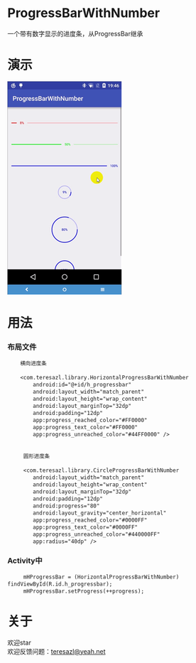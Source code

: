 # ProgressBarWithNumber
一个带有数字显示的进度条，从ProgressBar继承

# 演示
![Sample Screenshots][1]

# 用法
###  布局文件

        横向进度条
        
        <com.teresazl.library.HorizontalProgressBarWithNumber
            android:id="@+id/h_progressbar"
            android:layout_width="match_parent"
            android:layout_height="wrap_content"
            android:layout_marginTop="32dp"
            android:padding="12dp"
            app:progress_reached_color="#FF0000"
            app:progress_text_color="#FF0000"
            app:progress_unreached_color="#44FF0000" />
            
            
         圆形进度条
         
         <com.teresazl.library.CircleProgressBarWithNumber
            android:layout_width="match_parent"
            android:layout_height="wrap_content"
            android:layout_marginTop="32dp"
            android:padding="12dp"
            android:progress="80"
            android:layout_gravity="center_horizontal"
            app:progress_reached_color="#0000FF"
            app:progress_text_color="#0000FF"
            app:progress_unreached_color="#440000FF"
            app:radius="40dp" />
            
### Activity中
         mHProgressBar = (HorizontalProgressBarWithNumber) findViewById(R.id.h_progressbar);
         mHProgressBar.setProgress(++progress);

# 关于
欢迎star  
欢迎反馈问题：teresazl@yeah.net

[1]: https://github.com/teresazl/ProgressBarWithNumber/blob/master/screenshots/processbar_with_number.gif
